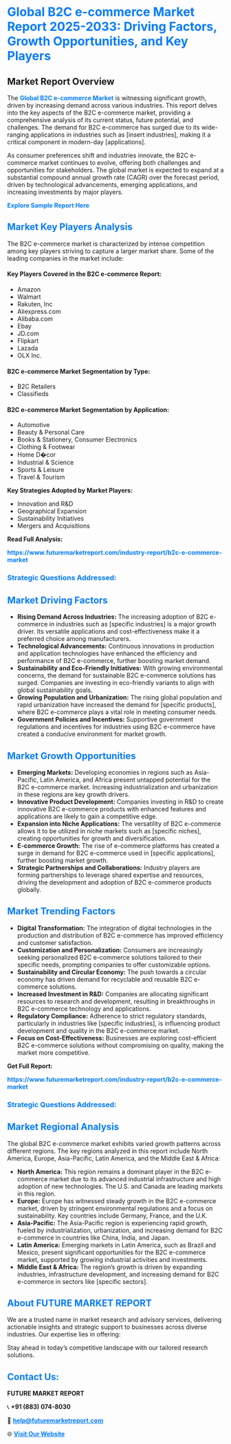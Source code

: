 <h1 style="color: #007BFF;">Global B2C e-commerce Market Report 2025-2033: Driving Factors, Growth Opportunities, and Key Players</h1>

<section id="overview">
<h2>Market Report Overview</h2>
<p>The <a href="https://www.futuremarketreport.com/industry-report/b2c-e-commerce-market" style="color: #007BFF; text-decoration: none;"><strong>Global B2C e-commerce Market</strong></a> is witnessing significant growth, driven by increasing demand across various industries. This report delves into the key aspects of the B2C e-commerce market, providing a comprehensive analysis of its current status, future potential, and challenges. The demand for B2C e-commerce has surged due to its wide-ranging applications in industries such as [insert industries], making it a critical component in modern-day [applications].</p>
<p>As consumer preferences shift and industries innovate, the B2C e-commerce market continues to evolve, offering both challenges and opportunities for stakeholders. The global market is expected to expand at a substantial compound annual growth rate (CAGR) over the forecast period, driven by technological advancements, emerging applications, and increasing investments by major players.</p>
</section>

<section id="overview">
<p><a href="https://www.futuremarketreport.com/request-sample/reportId=62489" style="color: #007BFF; text-decoration: none;"><strong>Explore Sample Report Here</strong></a></p>
</section>

<section id="key-players">
<h2 style="color: #007BFF;">Market Key Players Analysis</h2>
<p>The B2C e-commerce market is characterized by intense competition among key players striving to capture a larger market share. Some of the leading companies in the market include:</p>
<h4>Key Players Covered in the B2C e-commerce Report:</h4>
<ul><li>Amazon</li><li>Walmart</li><li>Rakuten, Inc</li><li>Aliexpress.com</li><li>Alibaba.com</li><li>Ebay</li><li>JD.com</li><li>Flipkart</li><li>Lazada</li><li>OLX Inc.</li></ul>
<h4>B2C e-commerce Market Segmentation by Type:</h4>
<ul><li>B2C Retailers</li><li>Classifieds</li></ul>

<h4>B2C e-commerce Market Segmentation by Application:</h4>
<ul><li>Automotive</li><li>Beauty &amp; Personal Care</li><li>Books &amp; Stationery, Consumer Electronics</li><li>Clothing &amp; Footwear</li><li>Home D�cor</li><li>Industrial &amp; Science</li><li>Sports &amp; Leisure</li><li>Travel &amp; Tourism</li></ul>
<p><strong>Key Strategies Adopted by Market Players:</strong></p>
<ul>
<li>Innovation and R&D</li>
<li>Geographical Expansion</li>
<li>Sustainability Initiatives</li>
<li>Mergers and Acquisitions</li>
</ul>
</section>

<section>
<p><strong>Read Full Analysis: </strong></p><a href="https://www.futuremarketreport.com/industry-report/b2c-e-commerce-market" style="color: #007BFF; text-decoration: none;"><strong>https://www.futuremarketreport.com/industry-report/b2c-e-commerce-market</strong></a>
<h3 style="color: #007BFF;">Strategic Questions Addressed:</h3>
</section>

<section id="driving-factors">
<h2 style="color: #007BFF;">Market Driving Factors</h2>
<ul>
<li><strong>Rising Demand Across Industries:</strong> The increasing adoption of B2C e-commerce in industries such as [specific industries] is a major growth driver. Its versatile applications and cost-effectiveness make it a preferred choice among manufacturers.</li>
<li><strong>Technological Advancements:</strong> Continuous innovations in production and application technologies have enhanced the efficiency and performance of B2C e-commerce, further boosting market demand.</li>
<li><strong>Sustainability and Eco-Friendly Initiatives:</strong> With growing environmental concerns, the demand for sustainable B2C e-commerce solutions has surged. Companies are investing in eco-friendly variants to align with global sustainability goals.</li>
<li><strong>Growing Population and Urbanization:</strong> The rising global population and rapid urbanization have increased the demand for [specific products], where B2C e-commerce plays a vital role in meeting consumer needs.</li>
<li><strong>Government Policies and Incentives:</strong> Supportive government regulations and incentives for industries using B2C e-commerce have created a conducive environment for market growth.</li>
</ul>
</section>

<section id="growth-opportunities">
<h2 style="color: #007BFF;">Market Growth Opportunities</h2>
<ul>
<li><strong>Emerging Markets:</strong> Developing economies in regions such as Asia-Pacific, Latin America, and Africa present untapped potential for the B2C e-commerce market. Increasing industrialization and urbanization in these regions are key growth drivers.</li>
<li><strong>Innovative Product Development:</strong> Companies investing in R&D to create innovative B2C e-commerce products with enhanced features and applications are likely to gain a competitive edge.</li>
<li><strong>Expansion into Niche Applications:</strong> The versatility of B2C e-commerce allows it to be utilized in niche markets such as [specific niches], creating opportunities for growth and diversification.</li>
<li><strong>E-commerce Growth:</strong> The rise of e-commerce platforms has created a surge in demand for B2C e-commerce used in [specific applications], further boosting market growth.</li>
<li><strong>Strategic Partnerships and Collaborations:</strong> Industry players are forming partnerships to leverage shared expertise and resources, driving the development and adoption of B2C e-commerce products globally.</li>
</ul>
</section>

<section id="trending-factors">
<h2 style="color: #007BFF;">Market Trending Factors</h2>
<ul>
<li><strong>Digital Transformation:</strong> The integration of digital technologies in the production and distribution of B2C e-commerce has improved efficiency and customer satisfaction.</li>
<li><strong>Customization and Personalization:</strong> Consumers are increasingly seeking personalized B2C e-commerce solutions tailored to their specific needs, prompting companies to offer customizable options.</li>
<li><strong>Sustainability and Circular Economy:</strong> The push towards a circular economy has driven demand for recyclable and reusable B2C e-commerce solutions.</li>
<li><strong>Increased Investment in R&D:</strong> Companies are allocating significant resources to research and development, resulting in breakthroughs in B2C e-commerce technology and applications.</li>
<li><strong>Regulatory Compliance:</strong> Adherence to strict regulatory standards, particularly in industries like [specific industries], is influencing product development and quality in the B2C e-commerce market.</li>
<li><strong>Focus on Cost-Effectiveness:</strong> Businesses are exploring cost-efficient B2C e-commerce solutions without compromising on quality, making the market more competitive.</li>
</ul>
</section>

<section>
<p><strong>Get Full Report: </strong></p><a href="https://www.futuremarketreport.com/industry-report/b2c-e-commerce-market" style="color: #007BFF; text-decoration: none;"><strong>https://www.futuremarketreport.com/industry-report/b2c-e-commerce-market</strong></a>
<h3 style="color: #007BFF;">Strategic Questions Addressed:</h3>
</section>


<section id="regional-analysis">
<h2 style="color: #007BFF;">Market Regional Analysis</h2>
<p>The global B2C e-commerce market exhibits varied growth patterns across different regions. The key regions analyzed in this report include North America, Europe, Asia-Pacific, Latin America, and the Middle East & Africa:</p>
<ul>
<li><strong>North America:</strong> This region remains a dominant player in the B2C e-commerce market due to its advanced industrial infrastructure and high adoption of new technologies. The U.S. and Canada are leading markets in this region.</li>
<li><strong>Europe:</strong> Europe has witnessed steady growth in the B2C e-commerce market, driven by stringent environmental regulations and a focus on sustainability. Key countries include Germany, France, and the U.K.</li>
<li><strong>Asia-Pacific:</strong> The Asia-Pacific region is experiencing rapid growth, fueled by industrialization, urbanization, and increasing demand for B2C e-commerce in countries like China, India, and Japan.</li>
<li><strong>Latin America:</strong> Emerging markets in Latin America, such as Brazil and Mexico, present significant opportunities for the B2C e-commerce market, supported by growing industrial activities and investments.</li>
<li><strong>Middle East & Africa:</strong> The region’s growth is driven by expanding industries, infrastructure development, and increasing demand for B2C e-commerce in sectors like [specific sectors].</li>
</ul>
</section>

<footer>
<h2 style="color: #007BFF;">About FUTURE MARKET REPORT</h2>
<p>We are a trusted name in market research and advisory services, delivering actionable insights and strategic support to businesses across diverse industries. Our expertise lies in offering:</p>

<p>Stay ahead in today’s competitive landscape with our tailored research solutions.</p>

<h2 style="color: #007BFF;">Contact Us:</h2>
<p><strong>FUTURE MARKET REPORT</strong></p>
<p>📞 <strong>+91 (883) 074-8030</strong></p>
<p>📧 <strong><a href="mailto:help@futuremarketreport.com" style="color: #007BFF;">help@futuremarketreport.com</a></strong></p>
<p>🌐 <strong><a href="https://www.futuremarketreport.com/" style="color: #007BFF;">Visit Our Website</a></strong></p>
</footer>